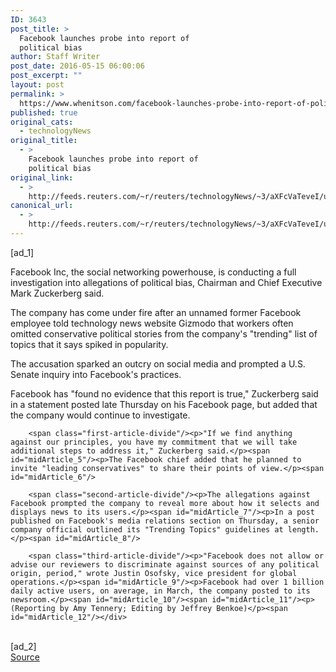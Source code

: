 ```yaml
---
ID: 3643
post_title: >
  Facebook launches probe into report of
  political bias
author: Staff Writer
post_date: 2016-05-15 06:00:06
post_excerpt: ""
layout: post
permalink: >
  https://www.whenitson.com/facebook-launches-probe-into-report-of-political-bias/
published: true
original_cats:
  - technologyNews
original_title:
  - >
    Facebook launches probe into report of
    political bias
original_link:
  - >
    http://feeds.reuters.com/~r/reuters/technologyNews/~3/aXFcVaTeveI/us-facebook-bias-idUSKCN0Y41PZ
canonical_url:
  - >
    http://feeds.reuters.com/~r/reuters/technologyNews/~3/aXFcVaTeveI/us-facebook-bias-idUSKCN0Y41PZ
---
```

 [ad_1]
<br><div id="articleText">
<span id="midArticle_start"/>

<span id="midArticle_0"/><span class="focusParagraph" readability="6"><p><span class="articleLocatio&lt;/span&gt;n">Facebook Inc, the social networking powerhouse, is conducting a full investigation into allegations of political bias, Chairman and Chief Executive Mark Zuckerberg said.</span></p></span><span id="midArticle_1"/><p>The company has come under fire after an unnamed former Facebook employee told technology news website Gizmodo that workers often omitted conservative political stories from the company's "trending" list of topics that it says spiked in popularity.</p><span id="midArticle_2"/><p>The accusation sparked an outcry on social media and prompted a U.S. Senate inquiry into Facebook's practices.</p><span id="midArticle_3"/><p>Facebook has "found no evidence that this report is true," Zuckerberg said in a statement posted late Thursday on his Facebook page, but added that the company would continue to investigate.</p><span id="midArticle_4"/>
        
        <span class="first-article-divide"/><p>"If we find anything against our principles, you have my commitment that we will take additional steps to address it," Zuckerberg said.</p><span id="midArticle_5"/><p>The Facebook chief added that he planned to invite "leading conservatives" to share their points of view.</p><span id="midArticle_6"/>
        
        <span class="second-article-divide"/><p>The allegations against Facebook prompted the company to reveal more about how it selects and displays news to its users.</p><span id="midArticle_7"/><p>In a post published on Facebook's media relations section on Thursday, a senior company official outlined its "Trending Topics" guidelines at length.</p><span id="midArticle_8"/>
        
        <span class="third-article-divide"/><p>"Facebook does not allow or advise our reviewers to discriminate against sources of any political origin, period," wrote Justin Osofsky, vice president for global operations.</p><span id="midArticle_9"/><p>Facebook had over 1 billion daily active users, on average, in March, the company posted to its newsroom.</p><span id="midArticle_10"/><span id="midArticle_11"/><p> (Reporting by Amy Tennery; Editing by Jeffrey Benkoe)</p><span id="midArticle_12"/></div>
<br>[ad_2]
<br><a href="http://feeds.reuters.com/~r/reuters/technologyNews/~3/aXFcVaTeveI/us-facebook-bias-idUSKCN0Y41PZ">Source </a>